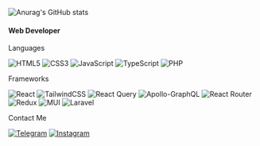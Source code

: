 ![Anurag's GitHub stats](https://github-readme-stats.vercel.app/api?username=SajjadGhasemi&theme=tokyonight&show_icons=true)
      <h4>Web Developer</h4>  
      
   Languages
   
   ![HTML5](https://img.shields.io/badge/html5-%23E34F26.svg?style=for-the-badge&logo=html5&logoColor=white)
   ![CSS3](https://img.shields.io/badge/css3-%231572B6.svg?style=for-the-badge&logo=css3&logoColor=white)
   ![JavaScript](https://img.shields.io/badge/javascript-%23323330.svg?style=for-the-badge&logo=javascript&logoColor=%23F7DF1E)
   ![TypeScript](https://img.shields.io/badge/typescript-%23007ACC.svg?style=for-the-badge&logo=typescript&logoColor=white)
   ![PHP](https://img.shields.io/badge/php-%23777BB4.svg?style=for-the-badge&logo=php&logoColor=white)
    
 Frameworks
 
  ![React](https://img.shields.io/badge/react-%2320232a.svg?style=for-the-badge&logo=react&logoColor=%2361DAFB)
  ![TailwindCSS](https://img.shields.io/badge/tailwindcss-%2338B2AC.svg?style=for-the-badge&logo=tailwind-css&logoColor=white)
  ![React Query](https://img.shields.io/badge/-React%20Query-FF4154?style=for-the-badge&logo=react%20query&logoColor=white) 
  ![Apollo-GraphQL](https://img.shields.io/badge/-ApolloGraphQL-311C87?style=for-the-badge&logo=apollo-graphql) 
  ![React Router](https://img.shields.io/badge/React_Router-CA4245?style=for-the-badge&logo=react-router&logoColor=white)
  ![Redux](https://img.shields.io/badge/redux-%23593d88.svg?style=for-the-badge&logo=redux&logoColor=white)
  ![MUI](https://img.shields.io/badge/MUI-%230081CB.svg?style=for-the-badge&logo=mui&logoColor=white)
  ![Laravel](https://img.shields.io/badge/laravel-%23FF2D20.svg?style=for-the-badge&logo=laravel&logoColor=white)

   Contact Me
   
   <a href="https://t.me/SajjadGhasemi">![Telegram](https://img.shields.io/badge/Telegram-2CA5E0?style=for-the-badge&logo=telegram&logoColor=white)</a>
   <a href="https://instagram.com/sajjjadghasemi">![Instagram](https://img.shields.io/badge/Instagram-%23E4405F.svg?style=for-the-badge&logo=Instagram&logoColor=white)</a>

